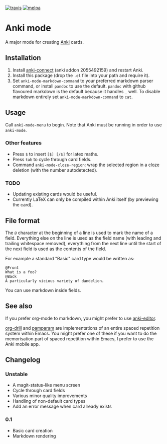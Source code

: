 [![travis][travis-badge]][travis-link] [![melpa][melpa-badge]][melpa-link]<!-- [![melpa stable badge][melpa-stable-badge]][melpa-stable-link] -->

[travis-link]: https://travis-ci.org/davidshepherd7/anki-mode
[travis-badge]: https://travis-ci.org/davidshepherd7/anki-mode.svg?branch=master
[melpa-link]: http://melpa.org/#/anki-mode
[melpa-badge]: http://melpa.org/packages/anki-mode-badge.svg
[melpa-stable-link]: https://stable.melpa.org/#/anki-mode
[melpa-stable-badge]: https://stable.melpa.org/packages/anki-mode-badge.svg

# Anki mode

A major mode for creating [Anki](https://en.wikipedia.org/wiki/Anki_(software)) cards.

## Installation

1. Install [anki-connect](https://github.com/FooSoft/anki-connect) (anki addon 2055492159) and restart Anki.
2. Install this package (drop the `.el` file into your path and require it).
3. Set `anki-mode-markdown-command` to your preferred markdown parser command, or install `pandoc` to use the
   default. `pandoc` with github flavoured markdown is the default because it handles `_`
   well. To disable markdown entirely set `anki-mode-markdown-command` to `cat`.


## Usage

Call `anki-mode-menu` to begin. Note that Anki must be running in order to use
`anki-mode`.


### Other features

* Press `$` to insert `[$] [/$]` for latex maths.
* Press `tab` to cycle through card fields.
* Command `anki-mode-cloze-region`: wrap the selected region in a cloze deletion
  (with the number autodetected).

### TODO

* Updating existing cards would be useful.
* Currently LaTeX can only be compiled within Anki itself (by previewing the card).


## File format

The `@` character at the beginning of a line is used to mark the name of a
field. Everything else on the line is used as the field name (with leading and
trailing whitespace removed), everything from the next line until the start of
the next field is used as the contents of the field.

For example a standard "Basic" card type would be written as:

```
@Front
What is a foo?
@Back
A particularly vicious variety of dandelion.
```

You can use markdown inside fields.


## See also

If you prefer org-mode to markdown, you might prefer to use [anki-editor](https://github.com/louietan/anki-editor).

[org-drill](https://orgmode.org/worg/org-contrib/org-drill.html) and
[pamparam](https://github.com/abo-abo/pamparam) are implementations of an entire
spaced repetition system within Emacs. You might prefer one of these if you want
to do the memorisation part of spaced repetition within Emacs, I prefer to use
the Anki mobile app.


## Changelog

### Unstable

* A magit-status-like menu screen
* Cycle through card fields
* Various minor quality improvements
* Handling of non-default card types
* Add an error message when card already exists

### 0.1

* Basic card creation
* Markdown rendering
